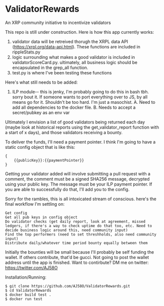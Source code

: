 # ValidatorRewards
An XRP community initiative to incentivize validators

This repo is still under construction. Here is how this app currently works:

1. validator data will be retreived thorugh the XRPL data API (https://xrpl.org/data-api.html). These functions are included in rippleStats.py
2. logic surrounding what makes a good validator is included in validatorScoreCard.py. ultimately, all business logic should be encapsulated in the grep_all function.
3. test.py is where I've been testing these functions

Here's what still needs to be added:

1. ILP module-- this is jenky, I'm probably going to do this in bash tbh. sorry bout it. If someone wants to port everything over to JS, by all means go for it. Shouldn't be too hard. I'm just a masochist.
  A. Need to add all dependencies to the docker file.
  B. Needs to accept a secret/pubkey as an env var


Ultimately I envision a list of good validators being returned each day (maybe look at historical reports using the get_validator_report function with a start of x days), and those validators receiving a bounty.

To deliver the funds, I'll need a payment pointer. I think I'm going to have a static config object that is like this:

```
{
    {{publicKey}}:{{paymentPointer}}
}
```
Getting your validator added will involve submitting a pull request with a comment, the comment must be a signed SHA256 message, decrypted using your public key. The message must be your ILP payment pointer. If you are able to successfully do that, I'll add you to the config. 

Sorry for the rambles, this is all intoxicated stream of conscious. here's the final workflow I'm settling on:
```
Get config
Get all pub keys in config object
Do validator checks (get daily report, look at agreement, missed ledgers, if there's a way to check uptime do that too, etc. Need to decide business logic around this, need community input)
Find the top performers (need to set threshholds, also need community input)
Distribute daily/whatever time period bounty equally between them
```



Initially the bounties will be small because I'll probably be self funding the wallet. If others contribute, that'd be gucci. Not going to post the wallet address until the app is finished. Want to contirbute? DM me on twitter: https://twitter.com/AJ58O


Installation/Running:

```
$ git clone https://github.com/AJ58O/ValidatorRewards.git
$ cd ValidatorRewards
$ docker build test .
$ docker run test
```
